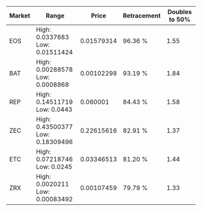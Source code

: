 | Market | Range | Price| Retracement | Doubles to 50% |
| --- | --- | --- | --- | --- |
| EOS | High: 0.0337683<br />Low: 0.01511424 | 0.01579314 | 96.36 % | 1.55 |
| BAT | High: 0.00288578<br />Low: 0.0008868 | 0.00102298 | 93.19 % | 1.84 |
| REP | High: 0.14511719<br />Low: 0.0443 | 0.060001 | 84.43 % | 1.58 |
| ZEC | High: 0.43500377<br />Low: 0.18309496 | 0.22615616 | 82.91 % | 1.37 |
| ETC | High: 0.07218746<br />Low: 0.0245 | 0.03346513 | 81.20 % | 1.44 |
| ZRX | High: 0.0020211<br />Low: 0.00083492 | 0.00107459 | 79.79 % | 1.33 |
